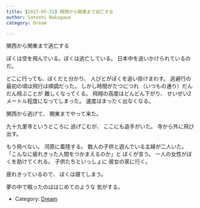 ```yaml
---
title: [2017-05-31] 関西から関東まで逃亡する
author: Satoshi Nakagawa
category: Dream

---
```


関西から関東まで逃亡する

ぼくは空を飛んでいる。ぼくは逃亡している。
日本中を追いかけられているのだ。

 どこに行っても、ぼくだと分かり、
人びとがぼくを追い掛けまわす。
逃避行の最初の頃は飛行は順調だった。
しかし時間がたつにつれ
（いつもの通り）だんだん飛ぶことが
難しくなってくる。
飛翔の高度はどんどん下がり、
せいぜい2メートル程度になってしまった。
速度はまったく出なくなる。

 関西から逃げて、
関東までやって来た。

 九十九里寺というところに
逃げこむが、
ここにも追手がいた。
寺から外に飛び出す。

 もう飛べない。
河原に着陸する。
数人の子供と遊んでいる主婦が二人いた。
「こんなに疲れきった人間をつかまえるのか」と
ぼくが言う。
一人の女性がぼくを助けてくれる。
子供たちといっしょに
彼女の家に行く。

 疲れきっているので、
ぼくは寝てしまう。

 夢の中で眠ったのははじめてのような
気がする。

- Category: [Dream](https://merapano.github.io/categories.html#Dream)


